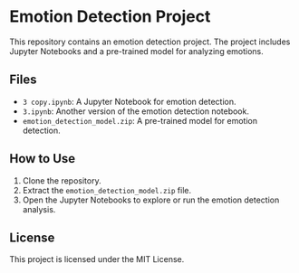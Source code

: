 # Emotion Detection Project

This repository contains an emotion detection project. The project includes Jupyter Notebooks and a pre-trained model for analyzing emotions.

## Files

- `3 copy.ipynb`: A Jupyter Notebook for emotion detection.
- `3.ipynb`: Another version of the emotion detection notebook.
- `emotion_detection_model.zip`: A pre-trained model for emotion detection.

## How to Use

1. Clone the repository.
2. Extract the `emotion_detection_model.zip` file.
3. Open the Jupyter Notebooks to explore or run the emotion detection analysis.

## License

This project is licensed under the MIT License.